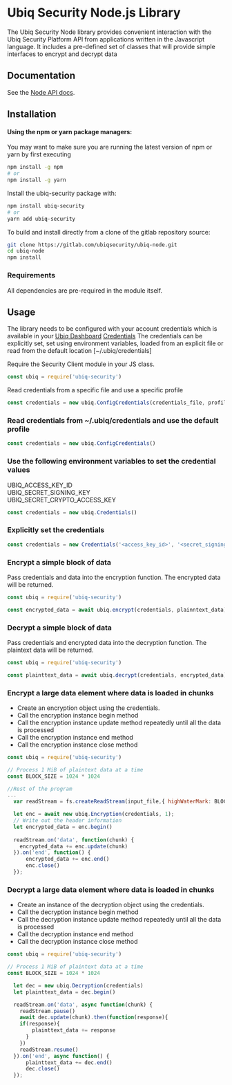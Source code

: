 # Ubiq Security Node.js Library

The Ubiq Security Node library provides convenient interaction with the
Ubiq Security Platform API from applications written in the Javascript language.
It includes a pre-defined set of classes that will provide simple interfaces
to encrypt and decrypt data

## Documentation

See the [Node API docs][apidocs].


## Installation

#### Using the npm or yarn package managers:
You may want to make sure you are running the latest version of npm or yarn by first executing
```sh
npm install -g npm
# or
npm install -g yarn
```

Install the ubiq-security package with:


```sh
npm install ubiq-security
# or
yarn add ubiq-security
```

To build and install directly from a clone of the gitlab repository source:

```sh
git clone https://gitlab.com/ubiqsecurity/ubiq-node.git
cd ubiq-node
npm install
```

### Requirements

All dependencies are pre-required in the module itself.


## Usage

The library needs to be configured with your account credentials which is
available in your [Ubiq Dashboard][dashboard] [Credentials][credentials]   The credentials can be 
explicitly set, set using environment variables, loaded from an explicit file
or read from the default location [~/.ubiq/credentials]

Require the Security Client module in your JS class.

```javascript
const ubiq = require('ubiq-security')
```

Read credentials from a specific file and use a specific profile

```javascript
const credentials = new ubiq.ConfigCredentials(credentials_file, profile)
```

### Read credentials from ~/.ubiq/credentials and use the default profile
```javascript
const credentials = new ubiq.ConfigCredentials()
```

### Use the following environment variables to set the credential values
UBIQ_ACCESS_KEY_ID  
UBIQ_SECRET_SIGNING_KEY  
UBIQ_SECRET_CRYPTO_ACCESS_KEY  
```javascript
const credentials = new ubiq.Credentials()
```

### Explicitly set the credentials
```javascript
const credentials = new Credentials('<access_key_id>', '<secret_signing_key>', '<secret_crypto_access_key>')
```


### Encrypt a simple block of data

Pass credentials and data into the encryption function.  The encrypted data will be returned.

```javascript
const ubiq = require('ubiq-security')

const encrypted_data = await ubiq.encrypt(credentials, plainntext_data)
```
### Decrypt a simple block of data

Pass credentials and encrypted data into the decryption function.  The plaintext data
will be returned.

```javascript
const ubiq = require('ubiq-security')

const plainttext_data = await ubiq.decrypt(credentials, encrypted_data)
```
### Encrypt a large data element where data is loaded in chunks

- Create an encryption object using the credentials.
- Call the encryption instance begin method
- Call the encryption instance update method repeatedly until all the data is processed
- Call the encryption instance end method
- Call the encryption instance close method
```javascript
const ubiq = require('ubiq-security')

// Process 1 MiB of plaintext data at a time
const BLOCK_SIZE = 1024 * 1024

//Rest of the program
...
  var readStream = fs.createReadStream(input_file,{ highWaterMark: BLOCK_SIZE  });

  let enc = await new ubiq.Encryption(credentials, 1);
  // Write out the header information
  let encrypted_data = enc.begin()
  
  readStream.on('data', function(chunk) {
    encrypted_data += enc.update(chunk)
  }).on('end', function() {
      encrypted_data += enc.end()
      enc.close()
  });
```
### Decrypt a large data element where data is loaded in chunks

- Create an instance of the decryption object using the credentials.
- Call the decryption instance begin method
- Call the decryption instance update method repeatedly until all the data is processed
- Call the decryption instance end method
- Call the decryption instance close method


```javascript
const ubiq = require('ubiq-security')

// Process 1 MiB of plaintext data at a time
const BLOCK_SIZE = 1024 * 1024

  let dec = new ubiq.Decryption(credentials)
  let plainttext_data = dec.begin()

  readStream.on('data', async function(chunk) {
    readStream.pause()
    await dec.update(chunk).then(function(response){
    if(response){
        plainttext_data += response
      }
    })
    readStream.resume()
  }).on('end', async function() {
      plainttext_data += dec.end()
      dec.close()
  });
```
[dashboard]:https://dashboard.ubiqsecurity.com
[credentials]:https://dev.ubiqsecurity.com/docs/how-to-create-api-keys
[apidocs]:https://dev.ubiqsecurity.com/docs/api
